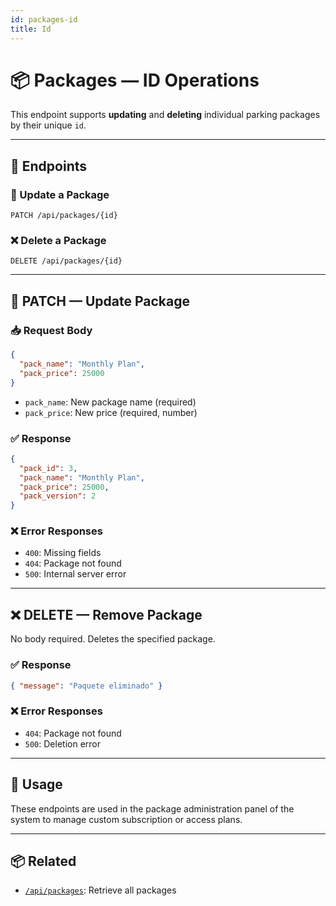 ```yaml
---
id: packages-id
title: Id
---
```


# 📦 Packages — ID Operations

This endpoint supports **updating** and **deleting** individual parking packages by their unique `id`.

---

## 📍 Endpoints

### 🔧 Update a Package

```http
PATCH /api/packages/{id}
```

### ❌ Delete a Package

```http
DELETE /api/packages/{id}
```

---

## 🔧 PATCH — Update Package

### 📥 Request Body

```json
{
  "pack_name": "Monthly Plan",
  "pack_price": 25000
}
```

- `pack_name`: New package name (required)
- `pack_price`: New price (required, number)

### ✅ Response

```json
{
  "pack_id": 3,
  "pack_name": "Monthly Plan",
  "pack_price": 25000,
  "pack_version": 2
}
```

### ❌ Error Responses

- `400`: Missing fields
- `404`: Package not found
- `500`: Internal server error

---

## ❌ DELETE — Remove Package

No body required. Deletes the specified package.

### ✅ Response

```json
{ "message": "Paquete eliminado" }
```

### ❌ Error Responses

- `404`: Package not found
- `500`: Deletion error

---

## 🧭 Usage

These endpoints are used in the package administration panel of the system to manage custom subscription or access plans.

---

## 📦 Related

- [`/api/packages`](./index.md): Retrieve all packages
